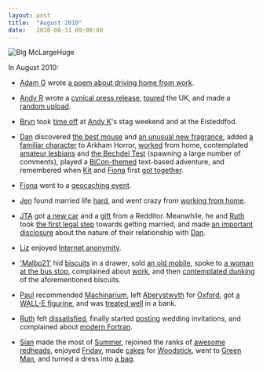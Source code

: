 ```yaml
---
layout: post
title:  "August 2010"
date:   2010-08-31 09:00:00
---
```


![Big McLargeHuge](http://www.scatmania.org/wp-content/uploads/2010/07/Big-McLargehuge-Investigator.jpg)

In August 2010:

* [Adam G][adam-g] wrote [a poem about driving home from work](http://adrokspoems.wordpress.com/2010/08/31/commuter-says-no/).

* [Andy R][andy-r] wrote a [cynical press release](http://paganwandererlu.wordpress.com/2010/08/03/music-writer-new-band/), [toured](http://paganwandererlu.wordpress.com/2010/08/26/shows/) the UK, and made a [random upload](http://paganwandererlu.wordpress.com/2010/08/31/dearlove/).

* [Bryn][bryn] took [time off](http://randomlyevil.org.uk/2010/08/07/amser-bant-time-off/) at [Andy K][andy-k]'s stag weekend and at the Eisteddfod.

* [Dan][dan] discovered [the best mouse](http://www.scatmania.org/2010/08/02/the-best-mouse-in-the-world/) and [an unusual new fragrance](http://www.scatmania.org/2010/08/03/vulva/), added [a familiar character](http://www.scatmania.org/2010/08/05/the-game-disbalancer/) to Arkham Horror, [worked](http://www.scatmania.org/2010/08/10/working-from-home/) from home, contemplated [amateur lesbians](http://www.scatmania.org/2010/08/12/amateur-lesbians/) and [the Bechdel Test](http://www.scatmania.org/2010/08/19/women-in-movies/) (spawning a large number of comments), played a [BiCon-themed](http://www.scatmania.org/2010/08/26/bicon-the-game/) text-based adventure, and remembered when [Kit][kit] and [Fiona][fiona] first [got together](http://www.scatmania.org/2010/08/30/on-this-day-2/).

* [Fiona][fiona] went to a [geocaching event](http://fionafish.livejournal.com/43588.html).

* [Jen][jen] found married life [hard](http://scleip.livejournal.com/59014.html), and went crazy from [working from home](http://scleip.livejournal.com/59294.html).

* [JTA][jta] got [a new car](http://blog.electricquaker.co.uk/2010/08/04/et-in-perpetuum-ave-et-vale/) and a [gift](http://blog.electricquaker.co.uk/2010/08/12/arbitrary-day-how-i-got-a-present-after-all/) from a Redditor. Meanwhile, he and [Ruth][ruth] took [the first legal step](http://www.r-jta.info/blog/2010/08/the-first-legal-step/) towards getting married, and made [an important disclosure](http://www.r-jta.info/blog/2010/08/the-disclosure/) about the nature of their relationship with [Dan][dan].

* [Liz][liz] enjoyed [Internet anonymity](http://norasdollhouse.livejournal.com/108514.html).

* ['Malbo21'][malbo21] hid [biscuits](http://malbo21.wordpress.com/2010/08/02/biscuitiquette/) in a drawer, sold [an old mobile](http://malbo21.wordpress.com/2010/08/04/mazuma-mobile/), spoke to [a woman at the bus stop](http://malbo21.wordpress.com/2010/08/05/bus-stop-interaction/), complained about [work](http://malbo21.wordpress.com/2010/08/09/74/), and then [contemplated dunking](http://malbo21.wordpress.com/2010/08/12/freudian-biscuit-sabotage/) of the aforementioned biscuits.

* [Paul][paul] recommended [Machinarium](http://blog.pacifist.co.uk/2010/08/09/machinarium/), left [Aberystwyth](http://blog.pacifist.co.uk/2010/08/21/leaving-town/) for [Oxford](http://blog.pacifist.co.uk/2010/08/28/touchdown/), got [a WALL-E figurine](http://blog.pacifist.co.uk/2010/08/29/squee/), and was [treated well](http://blog.pacifist.co.uk/2010/08/31/business-class/) in a bank.

* [Ruth][ruth] felt [dissatisfied](http://fleeblewidget.livejournal.com/176853.html), finally started [posting](http://fleeblewidget.livejournal.com/177104.html) wedding invitations, and complained about [modern Fortran](http://fleeblewidget.livejournal.com/177235.html).

* [Sian][sian] made the most of [Summer](http://elgingerbread.wordpress.com/2010/08/01/summer/), rejoined the ranks of [awesome redheads](http://elgingerbread.wordpress.com/2010/08/04/the-gingerbread/), enjoyed [Friday](http://elgingerbread.wordpress.com/2010/08/06/til-f/), made [cakes](http://elgingerbread.wordpress.com/2010/08/11/take-the-rocky-road/) for [Woodstick](http://elgingerbread.wordpress.com/2010/08/09/woodstick-3-0/), went to [Green Man](http://elgingerbread.wordpress.com/2010/08/24/green-man-2010/), and turned a dress into [a bag](http://elgingerbread.wordpress.com/2010/08/28/oopcycling/).


[adam-g]:  http://strokeyadam.livejournal.com/
[adam-w]:  http://www.ad-space.org.uk/
[andy-k]:  http://theguidemark3.livejournal.com/
[andy-r]:  http://selfdoubtgun.wordpress.com/
[beth]:    http://littlegreenbeth.livejournal.com/
[bryn]:    http://randomlyevil.org.uk/
[claire]:  http://nowebsite.co.uk/blog/
[dan]:     http://www.scatmania.org/
[ele]:     http://ele-is-crazy.livejournal.com/
[fiona]:   http://fionafish.wordpress.com/
[hayley]:  http://leelee1983.livejournal.com/
[jen]:     http://scleip.livejournal.com/
[jimmy]:   http://vikingjim.livejournal.com/
[jta]:     http://blog.electricquaker.co.uk/
[kit]:     http://reaperkit.wordpress.com/
[liz]:     http://norasdollhouse.livejournal.com/
[malbo21]: http://malbo21.wordpress.com/
[matt-p]:  http://myzelik.livejournal.com/
[matt-r]:  http://matt-inthe-hat.livejournal.com/
[paul]:    http://blog.pacifist.co.uk/
[penny]:   http://thepennyfaerie.livejournal.com/
[pete]:    http://loonybin345.livejournal.com/
[rory]:    http://razinaber.livejournal.com/
[ruth]:    http://fleeblewidget.co.uk/
[sarah]:   http://starlight-sarah.livejournal.com/
[sian]:    http://elgingerbread.wordpress.com/
